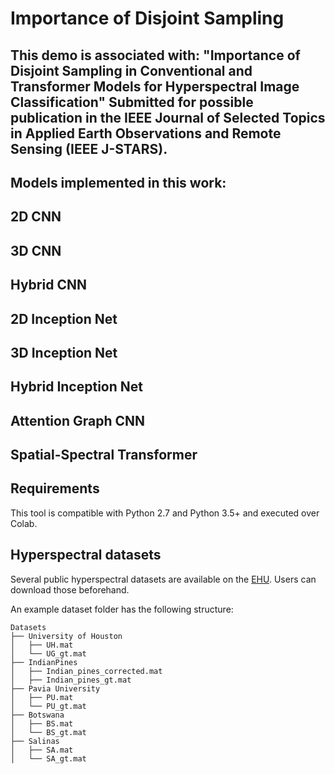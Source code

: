 # Importance of Disjoint Sampling

## This demo is associated with: "Importance of Disjoint Sampling in Conventional and Transformer Models for Hyperspectral Image Classification" Submitted for possible publication in the IEEE Journal of Selected Topics in Applied Earth Observations and Remote Sensing (IEEE J-STARS).

## Models implemented in this work:
## 2D CNN

## 3D CNN

## Hybrid CNN

## 2D Inception Net

## 3D Inception Net

## Hybrid Inception Net

## Attention Graph CNN

## Spatial-Spectral Transformer

## Requirements

This tool is compatible with Python 2.7 and Python 3.5+ and executed over Colab.

## Hyperspectral datasets

Several public hyperspectral datasets are available on the [EHU]([http://www.ehu.eus/ccwintco/index.php?title=Hyperspectral_Remote_Sensing_Scenes](https://www.ehu.eus/ccwintco/index.php/Hyperspectral_Remote_Sensing_Scenes)). Users can download those beforehand. 

An example dataset folder has the following structure:
```
Datasets
├── University of Houston
│   ├── UH.mat
│   └── UG_gt.mat
├── IndianPines
│   ├── Indian_pines_corrected.mat
│   ├── Indian_pines_gt.mat
├── Pavia University
│   ├── PU.mat
│   └── PU_gt.mat
├── Botswana
│   ├── BS.mat
│   └── BS_gt.mat
├── Salinas
│   ├── SA.mat
│   └── SA_gt.mat
```
